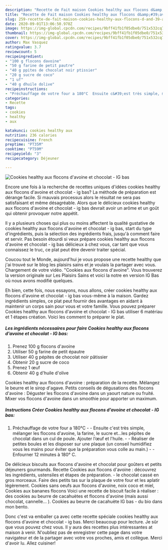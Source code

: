 ```yaml
---
description: "Recette de Fait maison Cookies healthy aux flocons d&amp;#39;avoine et chocolat - IG bas"
title: "Recette de Fait maison Cookies healthy aux flocons d&amp;#39;avoine et chocolat - IG bas"
slug: 259-recette-de-fait-maison-cookies-healthy-aux-flocons-d-and-39-avoine-et-chocolat-ig-bas
date: 2020-09-01T13:06:50.978Z
image: https://img-global.cpcdn.com/recipes/9bff41fb1f05dbe0/751x532cq70/cookies-healthy-aux-flocons-davoine-et-chocolat-ig-bas-photo-principale-de-la-recette.jpg
thumbnail: https://img-global.cpcdn.com/recipes/9bff41fb1f05dbe0/751x532cq70/cookies-healthy-aux-flocons-davoine-et-chocolat-ig-bas-photo-principale-de-la-recette.jpg
cover: https://img-global.cpcdn.com/recipes/9bff41fb1f05dbe0/751x532cq70/cookies-healthy-aux-flocons-davoine-et-chocolat-ig-bas-photo-principale-de-la-recette.jpg
author: Max Vasquez
ratingvalue: 3.7
reviewcount: 5
recipeingredient:
- "100 g flocons davoine"
- "50 g farine de petit pautre"
- "40 g ppites de chocolat noir ptissier"
- "20 g sucre de coco"
- "1 uf"
- "40 g dhuile dolive"
recipeinstructions:
- "Préchauffage de votre four a 180°C  Ensuite c&#39;est très simple, mélanger les flocons d&#39;avoine, la farine, le sucre et...les pépites de chocolat dans un cul de poule. Ajouter l’œuf et l&#39;huile.  Réaliser de petites boules et les disposer sur une plaque (un conseil humidifiez vous les mains pour éviter que la préparation vous colle au main.)  Enfourner 12 minutes à 180° C."
categories:
- Recette
tags:
- cookies
- healthy
- aux

katakunci: cookies healthy aux 
nutrition: 236 calories
recipecuisine: French
preptime: "PT35M"
cooktime: "PT59M"
recipeyield: "3"
recipecategory: Déjeuner

---
```



![Cookies healthy aux flocons d&#39;avoine et chocolat - IG bas](https://img-global.cpcdn.com/recipes/9bff41fb1f05dbe0/751x532cq70/cookies-healthy-aux-flocons-davoine-et-chocolat-ig-bas-photo-principale-de-la-recette.jpg)

Encore une fois à la recherche de recettes uniques d'idées cookies healthy aux flocons d&#39;avoine et chocolat - ig bas? La méthode de préparation est dérange facile. Si mauvais processus alors le résultat ne sera pas satisfaisant et même désagréable. Alors que le délicieux cookies healthy aux flocons d&#39;avoine et chocolat - ig bas devrait avoir un arôme et un goût qui obtenir provoquer notre appétit.

Il y a plusieurs choses qui plus ou moins affectent la qualité gustative de cookies healthy aux flocons d&#39;avoine et chocolat - ig bas, start du type d'ingrédients, puis la sélection des ingrédients frais, jusqu'à comment faire et servir. Pas besoin étourdi si veux prépare cookies healthy aux flocons d&#39;avoine et chocolat - ig bas délicieux à chez vous, car tant que vous connaissez le truc, ce plat peut être devenir traiter spécial.

Coucou tout le Monde, aujourd&#39;hui je vous propose une recette healthy que j&#39;ai trouvé sur le blog les plaisirs sains et je voulais la partager avec vous. Chargement de votre vidéo. &#34;Cookies aux flocons d&#39;avoine&#34;. Vous trouverez la version originale sur Les Plaisirs Sains et voici la notre en version IG Bas où nous avons modifié quelques.


Eh bien, cette fois, nous essayons, nous allons, créer cookies healthy aux flocons d&#39;avoine et chocolat - ig bas vous-même à la maison. Gardez ingrédients simples, ce plat peut fournir des avantages en aidant à maintenir un corps sain pour vous et votre famille. Vous pouvez préparer Cookies healthy aux flocons d&#39;avoine et chocolat - IG bas utiliser 6 matériau et 1 étapes création. Voici les comment to préparer le plat.

<!--inarticleads1-->

##### Les ingrédients nécessaires pour faire Cookies healthy aux flocons d&#39;avoine et chocolat - IG bas:

1. Prenez 100 g flocons d&#39;avoine
1. Utiliser 50 g farine de petit épautre
1. Utiliser 40 g pépites de chocolat noir pâtissier
1. Obtenir 20 g sucre de coco
1. Prenez 1 œuf
1. Obtenir 40 g d&#39;huile d&#39;olive


Cookies healthy aux flocons d&#39;avoine : préparation de la recette. Mélangez le beurre et le sirop d&#39;agave. Petits conseils de dégusations des flocons d&#39;avoine : Déguster les flocons d&#39;avoine dans un yaourt nature ou fruité. Mixer vos flocons d&#39;avoine dans un smoothie pour apporter un maximum. 

<!--inarticleads2-->

##### Instructions Créer Cookies healthy aux flocons d&#39;avoine et chocolat - IG bas:

1. Préchauffage de votre four a 180°C -  - Ensuite c&#39;est très simple, mélanger les flocons d&#39;avoine, la farine, le sucre et...les pépites de chocolat dans un cul de poule. Ajouter l’œuf et l&#39;huile. -  - Réaliser de petites boules et les disposer sur une plaque (un conseil humidifiez vous les mains pour éviter que la préparation vous colle au main.) -  - Enfourner 12 minutes à 180° C.


De délicieux biscuits aux flocons d&#39;avoine et chocolat pour goûters et petits déjeuners gourmands. Recette Cookies aux flocons d&#39;avoine : découvrez les ingrédients, ustensiles et étapes de préparation. - le chocolat cassé en gros morceaux. Faire des petits tas sur la plaque de votre four et les aplatir légèrement. Cookies sans oeufs aux flocons d&#39;avoine, noix coco et miel, Cookies aux bananes flocons Voici une recette de biscuit facile à réaliser : des cookies au beurre de cacahuètes et flocons d&#39;avoine (mais aussi chocolat, cannelle… ). Cookies au beurre de cacahuète IG bas - du bio dans mon bento. 


Donc c'est va emballer ça avec cette recette spéciale cookies healthy aux flocons d&#39;avoine et chocolat - ig bas. Merci beaucoup pour lecture. Je sûr que vous pouvez chez vous. Il y aura des recettes plus  intéressantes at maison à venir. N'oubliez pas de enregistrer cette page dans votre navigateur et de la partager avec votre vos proches, amis et collègue. Merci d'avoir lu. Allez cuisiner!
